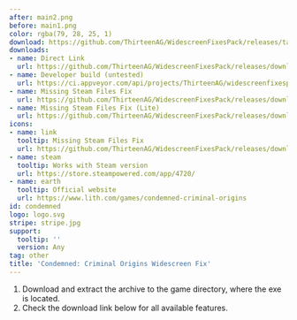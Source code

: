 ```yaml
---
after: main2.png
before: main1.png
color: rgba(79, 28, 25, 1)
download: https://github.com/ThirteenAG/WidescreenFixesPack/releases/tag/condemned
downloads:
- name: Direct Link
  url: https://github.com/ThirteenAG/WidescreenFixesPack/releases/download/condemned/Condemned.WidescreenFix.zip
- name: Developer build (untested)
  url: https://ci.appveyor.com/api/projects/ThirteenAG/widescreenfixespack/artifacts/Condemned.WidescreenFix.zip?branch=master
- name: Missing Steam Files Fix
  url: https://github.com/ThirteenAG/WidescreenFixesPack/releases/download/condemned/Condemned.MissingSteamFilesFix.zip
- name: Missing Steam Files Fix (Lite)
  url: https://github.com/ThirteenAG/WidescreenFixesPack/releases/download/condemned/Condemned.MissingSteamFilesFix.Lite.zip
icons:
- name: link
  tooltip: Missing Steam Files Fix
  url: https://github.com/ThirteenAG/WidescreenFixesPack/releases/download/condemned/Condemned.MissingSteamFilesFix.zip
- name: steam
  tooltip: Works with Steam version
  url: https://store.steampowered.com/app/4720/
- name: earth
  tooltip: Official website
  url: https://www.lith.com/games/condemned-criminal-origins
id: condemned
logo: logo.svg
stripe: stripe.jpg
support:
  tooltip: ''
  version: Any
tag: other
title: 'Condemned: Criminal Origins Widescreen Fix'
---
```


1. Download and extract the archive to the game directory, where the exe is located.
2. Check the download link below for all available features.
